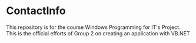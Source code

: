 # ContactInfo
This repository is for the course Windows Programming for IT's Project. This is the official efforts of Group 2 on creating an application with VB.NET
